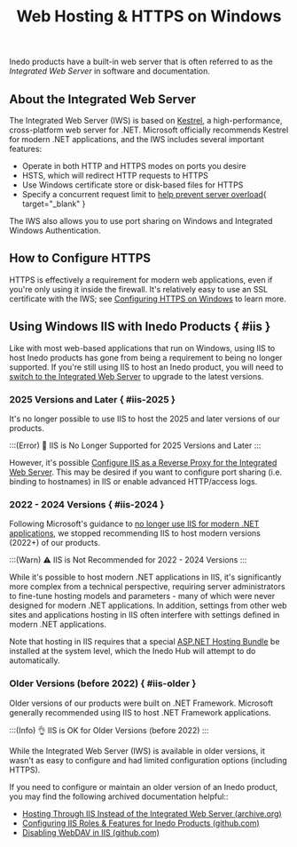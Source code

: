 ﻿---
title: "Web Hosting & HTTPS on Windows"
nav-title: "Web Hosting & HTTPS"
order: 5
---

Inedo products have a built-in web server that is often referred to as the *Integrated Web Server* in software and documentation. 

## About the Integrated Web Server

The Integrated Web Server (IWS) is based on [Kestrel](https://learn.microsoft.com/en-us/aspnet/core/fundamentals/servers/kestrel), a high-performance, cross-platform web server for .NET. Microsoft officially recommends Kestrel for modern .NET applications, and the IWS includes several important features:

* Operate in both HTTP and HTTPS modes on ports you desire
* HSTS, which will redirect HTTP requests to HTTPS
* Use Windows certificate store or disk-based files for HTTPS
* Specify a concurrent request limit to [help prevent server overload](https://blog.inedo.com/proget/how-to-prevent-server-overload-in-proget/){ target="_blank" }

The IWS also allows you to use port sharing on Windows and Integrated Windows Authentication.

## How to Configure HTTPS

HTTPS is effectively a requirement for modern web applications, even if you're only using it inside the firewall. It's relatively easy to use an SSL certificate with the IWS; see [Configuring HTTPS on Windows](/docs/installation/windows/web/https-support) to learn more.

## Using Windows IIS with Inedo Products { #iis }

Like with most web-based applications that run on Windows, using IIS to host Inedo products has gone from being a requirement to being no longer supported. If you're still using IIS to host an Inedo product, you will need to [switch to the Integrated Web Server](/docs/installation/windows/web/howto-switch-to-integrated-web-server-from-iis) to upgrade to the latest versions.

### 2025 Versions and Later { #iis-2025 }

It's no longer possible to use IIS to host the 2025 and later versions of our products. 

:::(Error)
🚫 IIS is No Longer Supported for 2025 Versions and Later
:::

However, it's possible [Configure IIS as a Reverse Proxy for the Integrated Web Server](/docs/installation/windows/web/howto-use-iis-as-reverse-proxy). This may be desired if you want to configure port sharing (i.e. binding to hostnames) in IIS or enable advanced HTTP/access logs.

### 2022 - 2024 Versions { #iis-2024 }

Following Microsoft's guidance to [no longer use IIS for modern .NET applications](https://learn.microsoft.com/en-us/aspnet/core/fundamentals/servers/kestrel), we stopped recommending IIS to host modern versions (2022+) of our products.  

:::(Warn)
⚠️ IIS is Not Recommended for 2022 - 2024 Versions
:::

While it's possible to host modern .NET applications in IIS, it's significantly more complex from a technical perspective, requiring server administrators to fine-tune hosting models and parameters - many of which were never designed for modern .NET applications.  In addition, settings from other web sites and applications hosting in IIS often interfere with settings defined in modern .NET  applications.

Note that hosting in IIS requires that a special [ASP.NET Hosting Bundle](https://learn.microsoft.com/en-us/aspnet/core/host-and-deploy/iis/hosting-bundle) be installed at the system level, which the Inedo Hub will attempt to do automatically.

### Older Versions (before 2022) { #iis-older }

Older versions of our products were built on .NET Framework. Microsoft generally recommended using IIS to host .NET Framework applications.

:::(Info)
👌 IIS is OK for Older Versions (before 2022)
:::

While the Integrated Web Server (IWS) is available in older versions, it wasn't as easy to configure and had limited configuration options (including HTTPS).

If you need to configure or maintain an older version of an Inedo product, you may find the following archived documentation helpful::
- [Hosting Through IIS Instead of the Integrated Web Server (archive.org)](https://web.archive.org/web/20231209233952/https://docs.inedo.com/docs/various-iis-switching-to-iis)
- [Configuring IIS Roles & Features for Inedo Products (github.com)](https://github.com/Inedo/inedo-docs/blob/44a99e458fe3ac2972ffa7e74b48de8fd342ed18/Content/installation/installing-on-iis/various-iis-configuring-iis-roles-and-features.md)
- [Disabling WebDAV in IIS (github.com)](https://github.com/Inedo/inedo-docs/blob/44a99e458fe3ac2972ffa7e74b48de8fd342ed18/Content/installation/installing-on-iis/various-iis-disabling-webdav.md)



